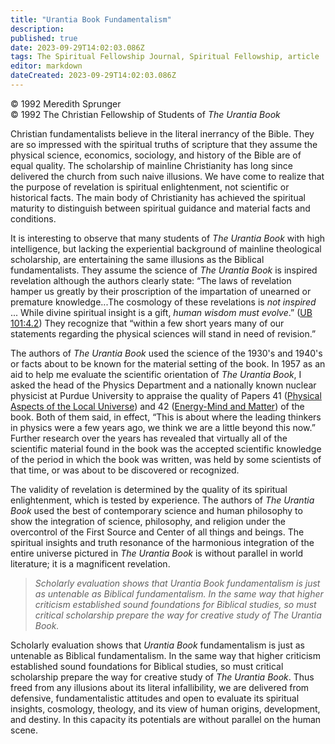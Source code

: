 ```yaml
---
title: "Urantia Book Fundamentalism"
description: 
published: true
date: 2023-09-29T14:02:03.086Z
tags: The Spiritual Fellowship Journal, Spiritual Fellowship, article
editor: markdown
dateCreated: 2023-09-29T14:02:03.086Z
---
```


<p class="v-card v-sheet theme--light gray lighten-3 px-2">© 1992 Meredith Sprunger<br>© 1992 The Christian Fellowship of Students of <i>The Urantia Book</i></p>

Christian fundamentalists believe in the literal inerrancy of the Bible. They are so impressed with the spiritual truths of scripture that they assume the physical science, economics, sociology, and history of the Bible are of equal quality. The scholarship of mainline Christianity has long since delivered the church from such naive illusions. We have come to realize that the purpose of revelation is spiritual enlightenment, not scientific or historical facts. The main body of Christianity has achieved the spiritual maturity to distinguish between spiritual guidance and material facts and conditions.

It is interesting to observe that many students of _The Urantia Book_ with high intelligence, but lacking the experiential background of mainline theological scholarship, are entertaining the same illusions as the Biblical fundamentalists. They assume the science of _The Urantia Book_ is inspired revelation although the authors clearly state: “The laws of revelation hamper us greatly by their proscription of the impartation of unearned or premature knowledge...The cosmology of these revelations is _not inspired_ ... While divine spiritual insight is a gift, _human wisdom must evolve_.” ([UB 101:4.2](/en/The_Urantia_Book/101#p4_2)) They recognize that “within a few short years many of our statements regarding the physical sciences will stand in need of revision.”

The authors of _The Urantia Book_ used the science of the 1930's and 1940's or facts about to be known for the material setting of the book. In 1957 as an aid to help me evaluate the scientific orientation of _The Urantia Book_, I asked the head of the Physics Department and a nationally known nuclear physicist at Purdue University to appraise the quality of Papers 41 ([Physical Aspects of the Local Universe](/en/The_Urantia_Book/41)) and 42 ([Energy-Mind and Matter](/en/The_Urantia_Book/42)) of the book. Both of them said, in effect, “This is about where the leading thinkers in physics were a few years ago, we think we are a little beyond this now.” Further research over the years has revealed that virtually all of the scientific material found in the book was the accepted scientific knowledge of the period in which the book was written, was held by some scientists of that time, or was about to be discovered or recognized.

The validity of revelation is determined by the quality of its spiritual enlightenment, which is tested by experience. The authors of _The Urantia Book_ used the best of contemporary science and human philosophy to show the integration of science, philosophy, and religion under the overcontrol of the First Source and Center of all things and beings. The spiritual insights and truth resonance of the harmonious integration of the entire universe pictured in _The Urantia Book_ is without parallel in world literature; it is a magnificent revelation.

> _Scholarly evaluation shows that _Urantia Book_ fundamentalism is just as untenable as Biblical fundamentalism. In the same way that higher criticism established sound foundations for Biblical studies, so must critical scholarship prepare the way for creative study of _The Urantia Book_._

Scholarly evaluation shows that _Urantia Book_ fundamentalism is just as untenable as Biblical fundamentalism. In the same way that higher criticism established sound foundations for Biblical studies, so must critical scholarship prepare the way for creative study of _The Urantia Book_. Thus freed from any illusions about its literal infallibility, we are delivered from defensive, fundamentalistic attitudes and open to evaluate its spiritual insights, cosmology, theology, and its view of human origins, development, and destiny. In this capacity its potentials are without parallel on the human scene.